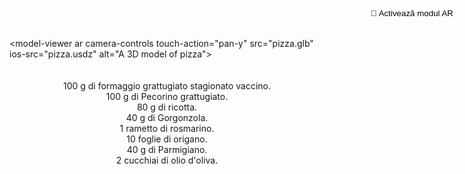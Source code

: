 <!DOCTYPE html>
<html lang="en">
<head>
    <meta charset="UTF-8">
    <meta name="viewport" content="width=device-width, initial-scale=1.0">
    <title>3D Model View with Interactive Heart</title>
    <script type="module" src="https://unpkg.com/@google/model-viewer"></script>
    <style>
      @keyframes fall {
        to { transform: translateY(100vh); }
      }
      .heart {
        position: fixed;
        top: -100px;
        color: red;
        animation: fall linear;
      }
      .big-heart {
        position: fixed;
        top: 50%;
        left: 50%;
        transform: translate(-50%, -50%);
        font-size: 100px;
        color: red;
        display: none;
        z-index: 1000;
      }
      model-viewer {
        width: 100%;
        height: 500px;
      }
      @keyframes levitate {
        0%, 100% {
          transform: translateY(0);
        }
        50% {
          transform: translateY(-5px);
        }
      }
      .levitate {
        display: inline-block;
        animation: levitate 1s ease-in-out infinite;
      }
      .recipe-text {
        padding: 20px;
        text-align: center;
      }
    </style>
</head>
<body>

<model-viewer 
    ar 
    camera-controls 
    touch-action="pan-y" 
    src="pizza.glb" 
    ios-src="pizza.usdz" <!-- Adăugat suport pentru .usdz -->
    alt="A 3D model of pizza">
  <button slot="ar-button" class="ar-button" style="background-color: white; border-radius: 4px; border: none; position: absolute; top: 16px; right: 16px;">
      <span class="levitate">👋</span> Activează modul AR
  </button>
</model-viewer>

<div class="recipe-text">
  100 g di formaggio grattugiato stagionato vaccino.<br>
  100 g di Pecorino grattugiato.<br>
  80 g di ricotta.<br>
  40 g di Gorgonzola.<br>
  1 rametto di rosmarino.<br>
  10 foglie di origano.<br>
  40 g di Parmigiano.<br>
  2 cucchiai di olio d'oliva.
</div>

<div id="touchHeart" class="big-heart">❤️</div>

<script>
  // Script pentru crearea inimioarelor și logica pentru inima mare așa cum a fost descris anterior
</script>

</body>
</html>
